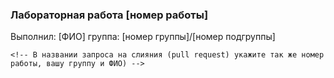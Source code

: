 ### Лабораторная работа [номер работы]
 Выполнил: [ФИО]
  группа: [номер группы]/[номер подгруппы]
   
    <!-- В названии запроса на слияния (pull request) укажите так же номер работы, вашу группу и ФИО) -->

